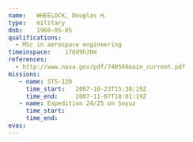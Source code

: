 ```yaml
---
name:	WHEELOCK, Douglas H.
type:	military
dob:	1960-05-05
qualifications:
  - MSc in aerospace engineering
timeinspace:	178d9h30m
references:
  - http://www.nasa.gov/pdf/740566main_current.pdf
missions:
   - name: STS-120
     time_start:   2007-10-23T15:38:19Z
     time_end:     2007-11-07T18:01:19Z
   - name: Expedition 24/25 on Soyuz
     time_start:   
     time_end:     
evas:
---
```

